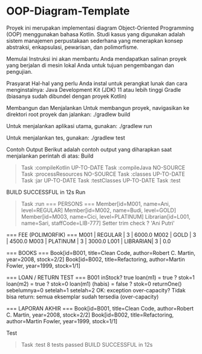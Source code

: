 # OOP-Diagram-Template

Proyek ini merupakan implementasi diagram Object-Oriented Programming (OOP) menggunakan bahasa Kotlin. Studi kasus yang digunakan adalah sistem manajemen perpustakaan sederhana yang menerapkan konsep abstraksi, enkapsulasi, pewarisan, dan polimorfisme.

Memulai
Instruksi ini akan membantu Anda mendapatkan salinan proyek yang berjalan di mesin lokal Anda untuk tujuan pengembangan dan pengujian.

Prasyarat
Hal-hal yang perlu Anda instal untuk perangkat lunak dan cara menginstalnya:
Java Development Kit (JDK) 11 atau lebih tinggi
Gradle (biasanya sudah dibundel dengan proyek Kotlin)

Membangun dan Menjalankan
Untuk membangun proyek, navigasikan ke direktori root proyek dan jalankan:
./gradlew build

Untuk menjalankan aplikasi utama, gunakan:
./gradlew run

Untuk menjalankan tes, gunakan:
./gradlew test

Contoh Output
Berikut adalah contoh output yang diharapkan saat menjalankan perintah di atas:
Build

> Task :compileKotlin UP-TO-DATE
> Task :compileJava NO-SOURCE
> Task :processResources NO-SOURCE
> Task :classes UP-TO-DATE
> Task :jar UP-TO-DATE
> Task :testClasses UP-TO-DATE
> Task :test

BUILD SUCCESSFUL in 12s
Run

> Task :run
=== PERSONS ===
Member[id=M001, name=Ani, level=REGULAR]
Member[id=M002, name=Budi, level=GOLD]
Member[id=M003, name=Cici, level=PLATINUM]
Librarian[id=L001, name=Sari, staffCode=LIB-777]
Setter trim check ? 'Ani Putri'

=== FEE (POLIMORFIK) ===
M001 | REGULAR  | 3 | 6000.0
M002 | GOLD     | 3 | 4500.0
M003 | PLATINUM | 3 | 3000.0
L001 | LIBRARIAN| 3 | 0.0

=== BOOKS ===
Book[id=B001, title=Clean Code, author=Robert C. Martin, year=2008, stock=2/2]
Book[id=B002, title=Refactoring, author=Martin Fowler, year=1999, stock=1/1]

=== LOAN / RETURN TEST ===
B001 inStock? true
loan(m1) = true ? stok=1
loan(m2) = true ? stok=0
loan(m1) (habis) = false ? stok=0
returnOne() sebelumnya=0
setelah=1
setelah=2
OK: exception over-capacity? Tidak bisa return: semua eksemplar sudah tersedia (over-capacity)

=== LAPORAN AKHIR ===
Book[id=B001, title=Clean Code, author=Robert C. Martin, year=2008, stock=2/2]
Book[id=B002, title=Refactoring, author=Martin Fowler, year=1999, stock=1/1]

Test
> Task :test
8 tests passed
BUILD SUCCESSFUL in 12s
